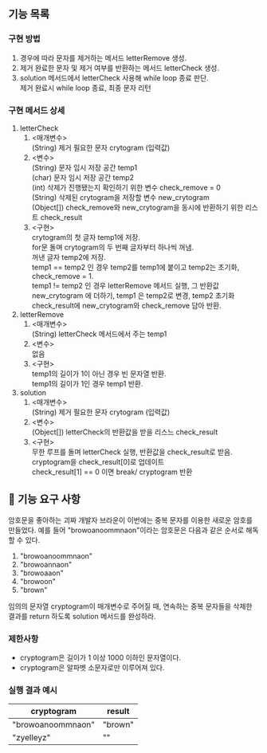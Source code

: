 ## 기능 목록
### 구현 방법
1. 경우에 따라 문자를 제거하는 메서드 letterRemove 생성.
2. 제거 완료한 문자 및 제거 여부를 반환하는 메서드 letterCheck 생성.
3. solution 메서드에서 letterCheck 사용해 while loop 종료 판단.\
제거 완료시 while loop 종료, 최종 문자 리턴
### 구현 메서드 상세
1. letterCheck
    1. <매개변수>\
       (String) 제거 필요한 문자 crytogram (입력값)
    2. <변수>\
       (String) 문자 임시 저장 공간 temp1\
       (char) 문자 임시 저장 공간 temp2\
       (int) 삭제가 진행됐는지 확인하기 위한 변수 check_remove = 0\
       (String) 삭제된 crytogram을 저장할 변수 new_crytogram\
       (Object[]) check_remove와 new_crytogram을 동시에 반환하기 위한 리스트 check_result
    3. <구현>\
   crytogram의 첫 글자 temp1에 저장.\
   for문 돌며 crytogram의 두 번째 글자부터 하나씩 꺼냄.\
   꺼낸 글자 temp2에 저장.\
   temp1 == temp2 인 경우 temp2를 temp1에 붙이고 temp2는 초기화, check_remove = 1.\
   temp1 != temp2 인 경우 letterRemove 메서드 실행, 그 반환값 new_crytogram 에 더하기, temp1 은 temp2로 변경, temp2 초기화\
   check_result에 new_crytogram와 check_remove 담아 반환.
2. letterRemove
   1. <매개변수>\
      (String) letterCheck 메서드에서 주는 temp1
   2. <변수>\
   없음
   3. <구현>\
   temp1의 길이가 1이 아닌 경우 빈 문자열 반환.\
   temp1의 길이가 1인 경우 temp1 반환.
3. solution
    1. <매개변수>\
       (String) 제거 필요한 문자 crytogram (입력값)
    2. <변수>\
       (Object[]) letterCheck의 반환값을 받을 리스느 check_result
    3. <구현>\
       무한 루프를 돌며 letterCheck 실행, 반환값을 check_result로 받음.\
       cryptogram을 check_result[0]로 업데이트\
       check_result[1] == 0 이면 break/
       cryptogram 반환
   

## 🚀 기능 요구 사항

암호문을 좋아하는 괴짜 개발자 브라운이 이번에는 중복 문자를 이용한 새로운 암호를 만들었다. 예를 들어 "browoanoommnaon"이라는 암호문은 다음과 같은 순서로 해독할 수 있다.

1. "browoanoommnaon"
2. "browoannaon"
3. "browoaaon"
4. "browoon"
5. "brown"

임의의 문자열 cryptogram이 매개변수로 주어질 때, 연속하는 중복 문자들을 삭제한 결과를 return 하도록 solution 메서드를 완성하라.

### 제한사항

- cryptogram은 길이가 1 이상 1000 이하인 문자열이다.
- cryptogram은 알파벳 소문자로만 이루어져 있다.

### 실행 결과 예시

| cryptogram | result |
| --- | --- |
| "browoanoommnaon" | "brown" |
| "zyelleyz" | "" |
